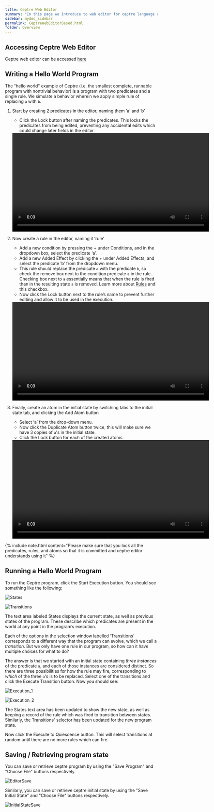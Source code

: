 ```yaml
---
title: Ceptre Web Editor
summary: "In this page we introduce to web editor for ceptre language and run a small hello world program"
sidebar: mydoc_sidebar
permalink: CeptreWebEditorBased.html
folder: Overview
---
```


## Accessing Ceptre Web Editor
Ceptre web editor can be accessed [here](CeptreWebEditor.html)

## Writing a Hello World Program

The "hello world" example of Ceptre (i.e. the smallest complete, runnable program with nontrivial behavior) is a program with two predicates and a single rule. We simulate a behavior wherein we apply simple rule of replacing `a` with `b`.

1. Start by creating 2 predicates in the editor, naming them ‘a’ and ‘b’ 
    - Click the Lock button after naming the predicates. This locks the predicates from being edited, preventing any accidental edits which could change later fields in the editor.
    
    <video width = "650" controls>
    <source src = "https://user-images.githubusercontent.com/42487202/148257087-50f3031b-5a61-4aff-940a-56ed605d945d.mov">
    </video>

2. Now create a rule in the editor, naming it ‘rule’
    - Add a new condition by pressing the + under Conditions, and in the dropdown box, select the predicate ‘a’.
    - Add a new Added Effect by clicking the + under Added Effects, and select the predicate ‘b’ from the dropdown menu.
    - This rule should replace the predicate `a` with the predicate `b`, so check the remove box next to the condition predicate `a` in the rule. Checking box next to `a` essentially means that when the rule is fired than in the resulting state `a` is removed. Learn more about [Rules](/Rules.html) and this checkbox.
    - Now click the Lock button next to the rule’s name to prevent further editing and allow it to be used in the execution.

    <video width = "650" controls>
    <source src = "https://user-images.githubusercontent.com/42487202/148257153-7ab9a003-ddd0-47c0-a048-beebee760592.mov">
    </video>

3. Finally, create an atom in the initial state by switching tabs to the initial state tab, and clicking the Add Atom button
    - Select ‘a’ from the drop-down menu. 
    - Now click the Duplicate Atom button twice, this will make sure we have 3 copies of `a`'s in the initial state.
    - Click the Lock button for each of the created atoms. 

    <video width = "650" controls>
    <source src = "https://user-images.githubusercontent.com/42487202/148257203-02dfdf5a-5917-4707-a57d-c00e7f9d6231.mov">
    </video>

{% include note.html content="Please make sure that you lock all the predicates, rules, and atoms so that it is committed and ceptre editor understands using it" %}

## Running a Hello World Program

To run the Ceptre program, click the Start Execution button. You should see something like the following:

![States](https://user-images.githubusercontent.com/42487202/148247870-fefd6923-7026-4162-92a5-33df8e4ba88a.png)

![Transitions](https://user-images.githubusercontent.com/42487202/148247941-899f15d6-4016-43a9-9e4d-2f5231ef1c50.png)

The text area labeled States displays the current state, as well as previous states of the program. These describe which predicates are present in the world at any point in the program’s execution.

Each of the options in the selection window labelled ‘Transitions’ corresponds to a different way that the program can evolve, which we call a *transition*. But we only have one rule in our program, so how can it have multiple choices for what to do?

The answer is that we started with an initial state containing *three instances* of the predicate `a`, and each of those instances are considered distinct. So there are three possibilities for how the rule may fire, corresponding to *which* of the three `a`'s is to be replaced.
Select one of the transitions and click the Execute Transition button. Now you should see:

![Execution_1](https://user-images.githubusercontent.com/42487202/148248002-b6ba3516-d5f7-45d8-a90f-43ea7b0fa4c3.png)

![Execution_2](https://user-images.githubusercontent.com/42487202/148248029-e69e71e6-8445-435d-986c-b2e6712d38b4.png)

The States text area has been updated to show the new state, as well as keeping a record of the rule which was fired to transition between states. Similarly, the Transitions' selector has been updated for the new program state.

Now click the Execute to Quiescence button. This will select transitions at random until there are no more rules which can fire.

## Saving / Retrieving program state
You can save or retrieve ceptre program by using the "Save Program" and "Choose File" buttons respectively.

![EditorSave](https://user-images.githubusercontent.com/42487202/148253639-d88494b5-1ea3-41e6-ae8f-2cccb2828d79.png)

Similarly, you can save or retrieve ceptre initial state by using the "Save Initial State" and "Choose File" buttons respectively.

![InitialStateSave](https://user-images.githubusercontent.com/42487202/148253685-ca344351-3bec-40e8-9b5c-d5e79eed18b5.png)


